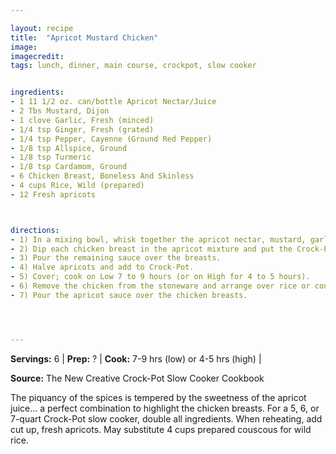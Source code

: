```yaml
---

layout: recipe
title:  "Apricot Mustard Chicken"
image: 
imagecredit: 
tags: lunch, dinner, main course, crockpot, slow cooker


ingredients:
- 1 11 1/2 oz. can/bottle Apricot Nectar/Juice
- 2 Tbs Mustard, Dijon
- 1 clove Garlic, Fresh (minced)
- 1/4 tsp Ginger, Fresh (grated)
- 1/4 tsp Pepper, Cayenne (Ground Red Pepper)
- 1/8 tsp Allspice, Ground
- 1/8 tsp Turmeric
- 1/8 tsp Cardamom, Ground
- 6 Chicken Breast, Boneless And Skinless
- 4 cups Rice, Wild (prepared)
- 12 Fresh apricots



directions:
- 1) In a mixing bowl, whisk together the apricot nectar, mustard, garlic, ginger, and spices.
- 2) Dip each chicken breast in the apricot mixture and put the Crock-Pot slow cooker.
- 3) Pour the remaining sauce over the breasts.
- 4) Halve apricots and add to Crock-Pot.
- 5) Cover; cook on Low 7 to 9 hours (or on High for 4 to 5 hours).
- 6) Remove the chicken from the stoneware and arrange over rice or couscous.
- 7) Pour the apricot sauce over the chicken breasts.




---
```


**Servings:** 6 | **Prep:** ? | **Cook:** 7-9 hrs (low) or 4-5 hrs (high) | 

**Source:** The New Creative Crock-Pot Slow Cooker Cookbook

The piquancy of the spices is tempered by the sweetness of the apricot juice... a perfect combination to highlight the chicken breasts. For a 5, 6, or 7-quart Crock-Pot slow cooker, double all ingredients. When reheating, add cut up, fresh apricots. May substitute 4 cups prepared couscous for wild rice.
